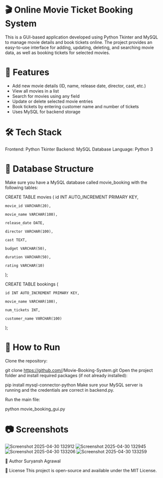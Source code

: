 # 🎬 Online Movie Ticket Booking System
This is a GUI-based application developed using Python Tkinter and MySQL to manage movie details and book tickets online. The project provides an easy-to-use interface for adding, updating, deleting, and searching movie data, as well as booking tickets for selected movies.

# 📌 Features
- Add new movie details (ID, name, release date, director, cast, etc.)
- View all movies in a list
- Search for movies using any field
- Update or delete selected movie entries
- Book tickets by entering customer name and number of tickets
- Uses MySQL for backend storage

# 🛠️ Tech Stack
Frontend: Python Tkinter
Backend: MySQL Database
Language: Python 3

# 💾 Database Structure
Make sure you have a MySQL database called movie_booking with the following tables:

CREATE TABLE movies (
    id INT AUTO_INCREMENT PRIMARY KEY,
    
    movie_id VARCHAR(20),
    
    movie_name VARCHAR(100),
    
    release_date DATE,
    
    director VARCHAR(100),
    
    cast TEXT,
    
    budget VARCHAR(50),
    
    duration VARCHAR(50),
    
    rating VARCHAR(10)
);

CREATE TABLE bookings (

    id INT AUTO_INCREMENT PRIMARY KEY,
    
    movie_name VARCHAR(100),
    
    num_tickets INT,
    
    customer_name VARCHAR(100)
);
# 🚀 How to Run
Clone the repository:

git clone https://github.com/<your-username>/Movie-Booking-System.git
Open the project folder and install required packages (if not already installed):


pip install mysql-connector-python
Make sure your MySQL server is running and the credentials are correct in backend.py.

Run the main file:

python movie_booking_gui.py

# 📷 Screenshots
![Screenshot 2025-04-30 132912](https://github.com/user-attachments/assets/8ee5f24c-eb44-4f28-b441-2b95703744d6)
![Screenshot 2025-04-30 132945](https://github.com/user-attachments/assets/9787083e-f0b1-4621-a5ba-350d461f7182)
![Screenshot 2025-04-30 133206](https://github.com/user-attachments/assets/dd3bd988-3066-4904-96b6-4ba4fba63e1d)
![Screenshot 2025-04-30 133259](https://github.com/user-attachments/assets/8c679ab9-dd64-467c-b3af-4e0c1242bbcf)


👤 Author
Suryansh Agrawal

📄 License
This project is open-source and available under the MIT License.
